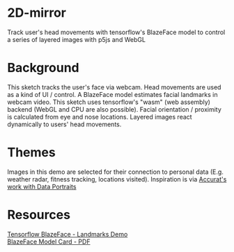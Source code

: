 # 2D-mirror
Track user's head movements with tensorflow's BlazeFace model to control a series of layered images with p5js and WebGL

# Background
This sketch tracks the user's face via webcam. Head movements are used as a kind of UI / control. A BlazeFace model estimates facial landmarks in webcam video. This sketch uses tensorflow's "wasm" (web assembly) backend (WebGL and CPU are also possible). Facial orientation / proximity is calculated from eye and nose locations. Layered images react dynamically to users' head movements. 

# Themes
Images in this demo are selected for their connection to personal data (E.g. weather radar, fitness tracking, locations visited). Inspiration is via [Accurat's work with Data Portraits](https://www.accurat.it/work/ted)

# Resources
[Tensorflow BlazeFace - Landmarks Demo](https://storage.googleapis.com/tfjs-models/demos/blazeface/index.html)  
[BlazeFace Model Card - PDF](https://drive.google.com/file/d/1f39lSzU5Oq-j_OXgS67KfN5wNsoeAZ4V/view)
 
